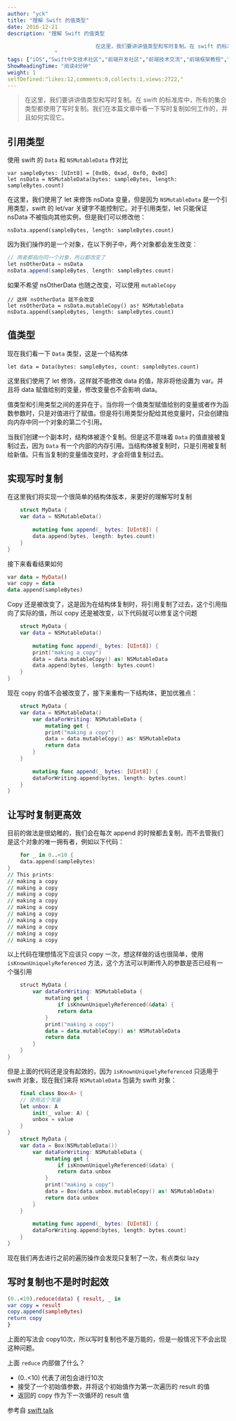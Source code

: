 ```yaml
---
author: "yck"
title: "理解 Swift 的值类型"
date: 2016-12-21
description: "理解 Swift 的值类型
                        
                            在这里，我们要讲讲值类型和写时复制。在 swift 的标准库中，所有的集合类型都使用了写时复制。我们在本篇文章中看一下写时复制如何工作的，并且如何实现它。
               "
tags: ["iOS","Swift中文技术社区","前端开发社区","前端技术交流","前端框架教程","JavaScript 学习资源","CSS 技巧与最佳实践","HTML5 最新动态","前端工程师职业发展","开源前端项目","前端技术趋势"]
ShowReadingTime: "阅读4分钟"
weight: 1
selfDefined:"likes:12,comments:0,collects:1,views:2722,"
---
```

> 在这里，我们要讲讲值类型和写时复制。在 swift 的标准库中，所有的集合类型都使用了写时复制。我们在本篇文章中看一下写时复制如何工作的，并且如何实现它。

引用类型
----

使用 swift 的 `Data` 和 `NSMutableData` 作对比

```reasonml
var sampleBytes: [UInt8] = [0x0b, 0xad, 0xf0, 0x0d]
let nsData = NSMutableData(bytes: sampleBytes, length: sampleBytes.count)
```

在这里，我们使用了 let 来修饰 nsData 变量，但是因为 `NSMutableData` 是一个引用类型，swift 的 let/var 关键字不能控制它。对于引用类型，let 只能保证 nsData 不被指向其他实例，但是我们可以修改他：

```applescript
nsData.append(sampleBytes, length: sampleBytes.count)
```

因为我们操作的是一个对象，在以下例子中，两个对象都会发生改变：

```gradle
// 两者都指向同一个对象，所以都改变了
let nsOtherData = nsData
nsData.append(sampleBytes, length: sampleBytes.count)
```

如果不希望 nsOtherData 也随之改变，可以使用 `mutableCopy`

```reasonml
// 这样 nsOtherData 就不会改变
let nsOtherData = nsData.mutableCopy() as! NSMutableData
nsData.append(sampleBytes, length: sampleBytes.count)
```

值类型
---

现在我们看一下 `Data` 类型，这是一个结构体

```reasonml
let data = Data(bytes: sampleBytes, count: sampleBytes.count)
```

这里我们使用了 let 修饰，这样就不能修改 data 的值，除非将他设置为 var。并且将 data 赋值给别的变量，修改变量也不会影响 data。

值类型和引用类型之间的差异在于，当你将一个值类型赋值给别的变量或者作为函数参数时，只是对值进行了赋值。但是将引用类型分配给其他变量时，只会创建指向内存中同一个对象的第二个引用。

当我们创建一个副本时，结构体被逐个复制。但是这不意味着 `Data` 的值直接被复制过去，因为 `Data` 有一个内部的内存引用。当结构体被复制时，只是引用被复制给新值。只有当复制的变量值改变时，才会将值复制过去。

实现写时复制
------

在这里我们将实现一个很简单的结构体版本，来更好的理解写时复制

```swift
    struct MyData {
    var data = NSMutableData()
    
        mutating func append(_ bytes: [UInt8]) {
        data.append(bytes, length: bytes.count)
    }
}
```

接下来看看结果如何

```haskell
var data = MyData()
var copy = data
data.append(sampleBytes)
```

Copy 还是被改变了，这是因为在结构体复制时，将引用复制了过去，这个引用指向了实际的值，所以 copy 还是被改变，以下代码就可以修复这个问题

```swift
    struct MyData {
    var data = NSMutableData()
    
        mutating func append(_ bytes: [UInt8]) {
        print("making a copy")
        data = data.mutableCopy() as! NSMutableData
        data.append(bytes, length: bytes.count)
    }
}
```

现在 copy 的值不会被改变了，接下来重构一下结构体，更加优雅点：

```swift
    struct MyData {
    var data = NSMutableData()
        var dataForWriting: NSMutableData {
            mutating get {
            print("making a copy")
            data = data.mutableCopy() as! NSMutableData
            return data
        }
    }
    
        mutating func append(_ bytes: [UInt8]) {
        dataForWriting.append(bytes, length: bytes.count)
    }
}
```

让写时复制更高效
--------

目前的做法是很幼稚的，我们会在每次 append 的时候都去复制，而不去管我们是这个对象的唯一拥有者，例如以下代码：

```awk
    for _ in 0..<10 {
    data.append(sampleBytes)
}
// This prints:
// making a copy
// making a copy
// making a copy
// making a copy
// making a copy
// making a copy
// making a copy
// making a copy
// making a copy
// making a copy
```

以上代码在理想情况下应该只 copy 一次，想这样做的话也很简单，使用 `isKnownUniquelyReferenced` 方法，这个方法可以判断传入的参数是否已经有一个强引用

```kotlin
    struct MyData {
        var dataForWriting: NSMutableData {
            mutating get {
                if isKnownUniquelyReferenced(&data) {
                return data
            }
            print("making a copy")
            data = data.mutableCopy() as! NSMutableData
            return data
        }
    }
}
```

但是上面的代码还是没有起效的，因为 `isKnownUniquelyReferenced` 只适用于 swift 对象，现在我们来将 `NSMutableData` 包装为 swift 对象：

```swift
    final class Box<A> {
    // 使用这个常量
    let unbox: A
        init(_ value: A) {
        unbox = value
    }
}
    struct MyData {
    var data = Box(NSMutableData())
        var dataForWriting: NSMutableData {
            mutating get {
                if isKnownUniquelyReferenced(&data) {
                return data.unbox
            }
            print("making a copy")
            data = Box(data.unbox.mutableCopy() as! NSMutableData)
            return data.unbox
        }
    }
    
        mutating func append(_ bytes: [UInt8]) {
        dataForWriting.append(bytes, length: bytes.count)
    }
}
```

现在我们再去进行之前的遍历操作会发现只复制了一次，有点类似 lazy

写时复制也不是时时起效
-----------

```maxima
(0..<10).reduce(data) { result, _ in
var copy = result
copy.append(sampleBytes)
return copy
}
```

上面的写法会 copy10次，所以写时复制也不是万能的，但是一般情况下不会出现这种问题。

上面 `reduce` 内部做了什么？

*   (0..<10) 代表了闭包会进行10次
*   接受了一个初始值参数，并将这个初始值作为第一次遍历的 result 的值
*   返回的 copy 作为下一次循环的 result 值

参考自 [swift talk](https://link.juejin.cn?target=https%3A%2F%2Ftalk.objc.io%2Fepisodes%2FS01E20-understanding-value-type-performance "https://talk.objc.io/episodes/S01E20-understanding-value-type-performance")